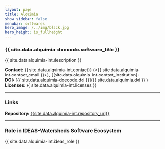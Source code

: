 ```yaml
---
layout: page
title: Alquimia
show_sidebar: false
menubar: softwares
hero_image: /../img/black.jpg
hero_height: is_fullheight
---
```


### {{ site.data.alquimia-doecode.software_title }} [<i class="fab fa-github"></i>]({{site.data.alquimia-int.repository_url}})

{{ site.data.alquimia-int.description }} 

**Contact:** {{ site.data.alquimia-int.contact}} (<{{ site.data.alquimia-int.contact_email }}>), {{site.data.alquimia-int.contact_institution}} <br>
**DOI:**  [{{ site.data.alquimia-doecode.doi }}]({{ site.data.alquimia.doi }} ) <br>
**Licenses:**  {{ site.data.alquimia-int.licenses }} <br>

****

### Links

**Repository:** [{{site.data.alquimia-int.repository_url}}]( {{site.data.alquimia-int.repository_url}} ) <br>

****

### Role in IDEAS-Watersheds Software Ecosystem

{{ site.data.alquimia-int.ideas_role }} 

